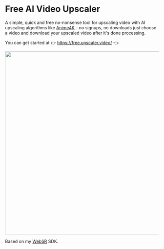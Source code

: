 # Free AI Video Upscaler

A simple, quick and free no-nonsense tool for upscaling video with AI upscaling algorithms like [Anime4K](https://github.com/bloc97/Anime4K) - no signups, no downloads just choose a video and download your upscaled video after it's done processing.

You can get started at 👉 https://free.upscaler.video/ 👈

<img src="https://github.com/sb2702/free-ai-video-upscaler/assets/5678502/60ed1132-b21d-4ecf-917d-f4ae831bb91c"  width="600" />

Based on my [WebSR](https://github.com/sb2702/websr) SDK.
